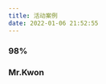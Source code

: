 ```yaml
---
title: 活动案例
date: 2022-01-06 21:52:55
---
```


<link href="https://cdn.jsdelivr.net/npm/bootstrap@5.1.3/dist/css/bootstrap.min.css" rel="stylesheet" integrity="sha384-1BmE4kWBq78iYhFldvKuhfTAU6auU8tT94WrHftjDbrCEXSU1oBoqyl2QvZ6jIW3" crossorigin="anonymous">
<style>
    .container{
        margin:0px auto 20px;
    }
    .preview{
        text-decoration:none;
        color:#313131;
    }
    .sidebar{
        position: fixed;
        z-index: 9;
        left: -8rem;
        bottom: 0;
        width: 8rem;
        height: 100%;
        background-color: rgba(0,0,0,.8);
    }
    .navbar .nav .nav-item-link {
        display: block;
        padding: 1rem;
        color: #bbb;
        text-decoration: none;
        cursor: pointer;
    }
    .navbar-bottom {
        position: absolute;
        bottom: 0;
        width: 100%;
        font-size: 2rem;
    }
    .navbar{
        display:block;
        position: relative;
        padding-top: 3rem;
        text-align: center;
    }
    .nav{
        display:block;
        list-style: none;
        padding-left: 0;
        margin-left: 0;
    }
    .temp-item{
        width: 205px;
        padding: 10px 0;
        margin: 10px auto;    
        border-radius: 18px;
        background: #f4f4f4;
        box-shadow:  3px 3px 6px #bebebe, 
                    -3px -3px 6px #ffffff;
    }
    .temp-item:hover{
        box-shadow: inset -6px -6px 20px rgba(255,255,255,0.7), inset 6px 6px 20px rgba(0,0,0,0.08);
    }
    .temp-item-content{
        padding:8px;
        height: 34px;
    }
    .temp-item-content h4{
        margin: 0.5rem;
    }
    .temp-item-content .play{
        position: relative;
        top: -24px;
        left: 155px;
        border-radius: 104px;
        background: #f9f9f9;
        padding: 5px;
        box-shadow: -6px -6px 20px rgb(255 255 255), 6px 6px 20px rgb(0 0 0 / 10%);
    }
    .ifr{
        display: table;
        border-radius:8px;
    }
</style>
<script src="https://cdn.jsdelivr.net/npm/bootstrap@5.1.3/dist/js/bootstrap.bundle.min.js" integrity="sha384-ka7Sk0Gln4gmtz2MlQnikT1wXgYsOg+OMhuP+IlRH9sENBO0LRn5q+8nbTov4+1p" crossorigin="anonymous"></script>

<div class="container" >
    <h3><a href="#98" class="headerlink" title="98%"></a>98%</h3>
    <div id="98%" class="row row-cols-sm-1 row-cols-md-3">
    </div>
    <h3><a href="#Mr-Kwon" class="headerlink" title="Mr.Kwon"></a>Mr.Kwon</h3><div style="display: flex;"></div>
    <div id="MrKwon" class="row row-cols-sm-1 row-cols-md-3">
    </div>
</div>

<script>
    var config = {
        "98%":[{"name":"FlappyBird",link:"https://www.aichaos.cn/98Percent/FlappyBird/released/index.html"}],
        "MrKwon":[
            {"name":"2048 合成",link:"https://www.aichaos.cn/MrKwon/released/index.html?game=2048"},
            {"name":"六边形消除",link:"https://www.aichaos.cn/MrKwon/released/index.html?game=hextris"},
            {"name":"五子棋",link:"https://www.aichaos.cn/MrKwon/released/index.html?game=gobang"}
        ]
    }

    var keys = Object.keys(config)
    keys.forEach(key=>{
        if(config[key] && config[key].length>0){
            var child = ""
            config[key].forEach(item=>{
                var temp = `
                    <div class="col">
                        <div class="temp-item">
                            <iframe class="ifr m-auto" height=301.5 width=187.5 src="${item.link}" frameborder=0  ></iframe>
                            <a class="preview" href="https://www.aichaos.cn/preview/?purl=${encodeURIComponent(item.link)}">
                            <div class="temp-item-content">
                                <h4>${item.name}</h4>
                                <span class="play">▶</span>
                            </div>
                            </a>
                        </div>
                    </div>
                `
                child+=temp
            })
            console.log(child)
            document.getElementById(key).innerHTML = child
        }
        
    })
</script>